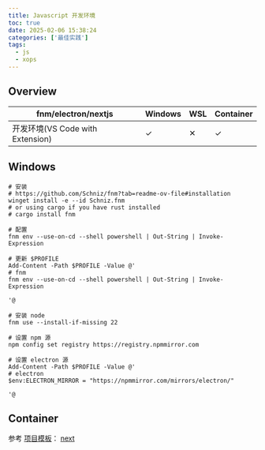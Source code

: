 ```yaml
---
title: Javascript 开发环境
toc: true
date: 2025-02-06 15:38:24
categories: ['最佳实践']
tags:
  - js
  - xops
---
```


## Overview

| fnm/electron/nextjs | Windows | WSL | Container |
| --- | --- | --- | --- |
| 开发环境(VS Code with Extension) | ✓ | ✕ | ✓ |

<!-- more -->

## Windows

```pwsh
# 安装
# https://github.com/Schniz/fnm?tab=readme-ov-file#installation
winget install -e --id Schniz.fnm
# or using cargo if you have rust installed
# cargo install fnm

# 配置
fnm env --use-on-cd --shell powershell | Out-String | Invoke-Expression

# 更新 $PROFILE
Add-Content -Path $PROFILE -Value @'
# fnm
fnm env --use-on-cd --shell powershell | Out-String | Invoke-Expression

'@

# 安装 node
fnm use --install-if-missing 22

# 设置 npm 源
npm config set registry https://registry.npmmirror.com

# 设置 electron 源
Add-Content -Path $PROFILE -Value @'
# electron
$env:ELECTRON_MIRROR = "https://npmmirror.com/mirrors/electron/"

'@
```

## Container

参考 [项目模板](https://github.com/yandy/project-tmpl)： [next](https://github.com/yandy/project-tmpl/tree/main/next)
